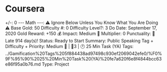 # Coursera

+/-: 0
--- Math ---: ⚠️ Ignore Below Unless You Know What You Are Doing ⚠️
Base Gold: 50
Difficulty #: 0
Difficulty Level?: 3
Do Date: September 17, 2020
Gold Reward: +150 💰
Impact: Medium 👊
Multiplier: 0
Punctuality: 🚨 Late 914 day(s)!
Status: Ready to Start
Summary: Public Speaking 
Tag + Difficulty + Priority: Medium 👊 | 🔼3 | 🕐 25 Min Task (YA)
Tags: ../Gamification%20Tags%205f884438ad97498c930ef2069042efe0/%F0%9F%95%90%2025%20Min%20Task%20(YA)%20fe7a620f6e8f4844bcc63e86f95a0b76.md
Type: Project